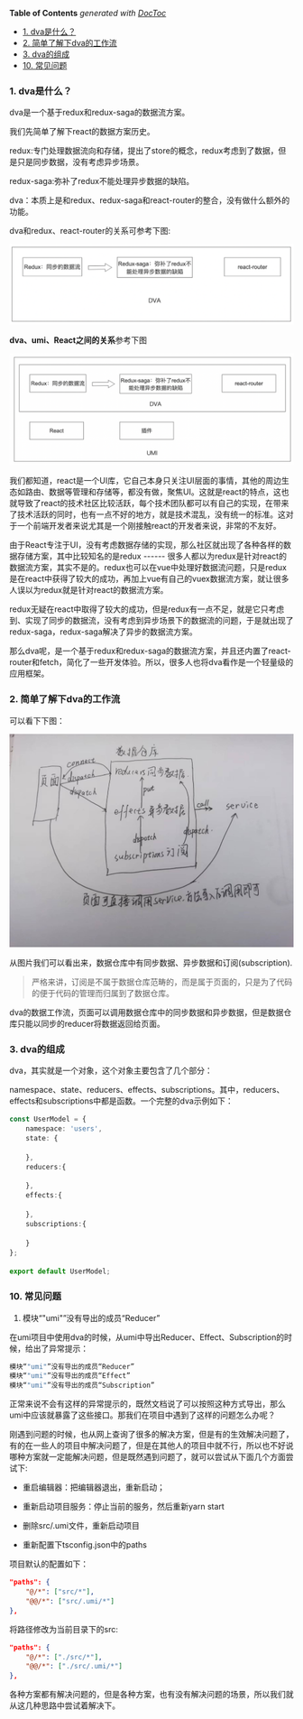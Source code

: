 <!-- START doctoc generated TOC please keep comment here to allow auto update -->
<!-- DON'T EDIT THIS SECTION, INSTEAD RE-RUN doctoc TO UPDATE -->
**Table of Contents**  *generated with [DocToc](https://github.com/thlorenz/doctoc)*

- [1. dva是什么？](#1-dva%E6%98%AF%E4%BB%80%E4%B9%88)
- [2. 简单了解下dva的工作流](#2-%E7%AE%80%E5%8D%95%E4%BA%86%E8%A7%A3%E4%B8%8Bdva%E7%9A%84%E5%B7%A5%E4%BD%9C%E6%B5%81)
- [3. dva的组成](#3-dva%E7%9A%84%E7%BB%84%E6%88%90)
- [10. 常见问题](#10-%E5%B8%B8%E8%A7%81%E9%97%AE%E9%A2%98)

<!-- END doctoc generated TOC please keep comment here to allow auto update -->

### 1. dva是什么？

dva是一个基于redux和redux-saga的数据流方案。

我们先简单了解下react的数据方案历史。

redux:专门处理数据流向和存储，提出了store的概念，redux考虑到了数据，但是只是同步数据，没有考虑异步场景。

redux-saga:弥补了redux不能处理异步数据的缺陷。

dva：本质上是和redux、redux-saga和react-router的整合，没有做什么额外的功能。

dva和redux、react-router的关系可参考下图:

![dva和redux、react-router的关系](./images/i13.png)

**dva、umi、React之间的关系**参考下图

![dva、umi、react之间的关系](./images/i14.png)

我们都知道，react是一个UI库，它自己本身只关注UI层面的事情，其他的周边生态如路由、数据等管理和存储等，都没有做，聚焦UI。这就是react的特点，这也就导致了react的技术社区比较活跃，每个技术团队都可以有自己的实现，在带来了技术活跃的同时，也有一点不好的地方，就是技术混乱，没有统一的标准。这对于一个前端开发者来说尤其是一个刚接触react的开发者来说，非常的不友好。

由于React专注于UI，没有考虑数据存储的实现，那么社区就出现了各种各样的数据存储方案，其中比较知名的是redux ------ 很多人都以为redux是针对react的数据流方案，其实不是的。redux也可以在vue中处理好数据流问题，只是redux是在react中获得了较大的成功，再加上vue有自己的vuex数据流方案，就让很多人误以为redux就是针对react的数据流方案。

redux无疑在react中取得了较大的成功，但是redux有一点不足，就是它只考虑到、实现了同步的数据流，没有考虑到异步场景下的数据流的问题，于是就出现了redux-saga，redux-saga解决了异步的数据流方案。

那么dva呢，是一个基于redux和redux-saga的数据流方案，并且还内置了react-router和fetch，简化了一些开发体验。所以，很多人也将dva看作是一个轻量级的应用框架。

### 2. 简单了解下dva的工作流

可以看下下图：

![dva工作流](./images/i11.png)

从图片我们可以看出来，数据仓库中有同步数据、异步数据和订阅(subscription).

> 严格来讲，订阅是不属于数据仓库范畴的，而是属于页面的，只是为了代码的便于代码的管理而归属到了数据仓库。

dva的数据工作流，页面可以调用数据仓库中的同步数据和异步数据，但是数据仓库只能以同步的reducer将数据返回给页面。

### 3. dva的组成

dva，其实就是一个对象，这个对象主要包含了几个部分：

namespace、state、reducers、effects、subscriptions。其中，reducers、effects和subscriptions中都是函数。一个完整的dva示例如下：

```ts
const UserModel = {
    namespace: 'users',
    state: {

    },
    reducers:{

    },
    effects:{

    },
    subscriptions:{

    }
};

export default UserModel;
```


### 10. 常见问题

1. 模块“"umi"”没有导出的成员“Reducer”

在umi项目中使用dva的时候，从umi中导出Reducer、Effect、Subscription的时候，给出了异常提示：

```ts
模块“"umi"”没有导出的成员“Reducer”
模块“"umi"”没有导出的成员“Effect”
模块“"umi"”没有导出的成员“Subscription”
```

正常来说不会有这样的异常提示的，既然文档说了可以按照这种方式导出，那么umi中应该就暴露了这些接口。那我们在项目中遇到了这样的问题怎么办呢？

刚遇到问题的时候，也从网上查询了很多的解决方案，但是有的生效解决问题了，有的在一些人的项目中解决问题了，但是在其他人的项目中就不行，所以也不好说哪种方案就一定能解决问题，但是既然遇到问题了，就可以尝试从下面几个方面尝试下:

- 重启编辑器：把编辑器退出，重新启动；

- 重新启动项目服务：停止当前的服务，然后重新yarn start

- 删除src/.umi文件，重新启动项目

- 重新配置下tsconfig.json中的paths

项目默认的配置如下：
```json
"paths": {
    "@/*": ["src/*"],
    "@@/*": ["src/.umi/*"]
},
```

将路径修改为当前目录下的src:

```json
"paths": {
    "@/*": ["./src/*"],
    "@@/*": ["./src/.umi/*"]
},
```

各种方案都有解决问题的，但是各种方案，也有没有解决问题的场景，所以我们就从这几种思路中尝试着解决下。